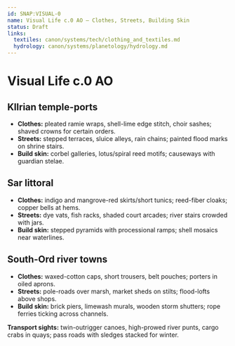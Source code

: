 ```yaml
---
id: SNAP:VISUAL-0
name: Visual Life c.0 AO — Clothes, Streets, Building Skin
status: Draft
links:
  textiles: canon/systems/tech/clothing_and_textiles.md
  hydrology: canon/systems/planetology/hydrology.md
---
```


# Visual Life c.0 AO

## Kllrian temple-ports
- **Clothes:** pleated ramie wraps, shell-lime edge stitch, choir sashes; shaved crowns for certain orders.  
- **Streets:** stepped terraces, sluice alleys, rain chains; painted flood marks on shrine stairs.  
- **Build skin:** corbel galleries, lotus/spiral reed motifs; causeways with guardian stelae.

## Sar littoral
- **Clothes:** indigo and mangrove-red skirts/short tunics; reed-fiber cloaks; copper bells at hems.  
- **Streets:** dye vats, fish racks, shaded court arcades; river stairs crowded with jars.  
- **Build skin:** stepped pyramids with processional ramps; shell mosaics near waterlines.

## South-Ord river towns
- **Clothes:** waxed-cotton caps, short trousers, belt pouches; porters in oiled aprons.  
- **Streets:** pole-roads over marsh, market sheds on stilts; flood-lofts above shops.  
- **Build skin:** brick piers, limewash murals, wooden storm shutters; rope ferries ticking across channels.

**Transport sights:** twin-outrigger canoes, high-prowed river punts, cargo crabs in quays; pass roads with sledges stacked for winter.
